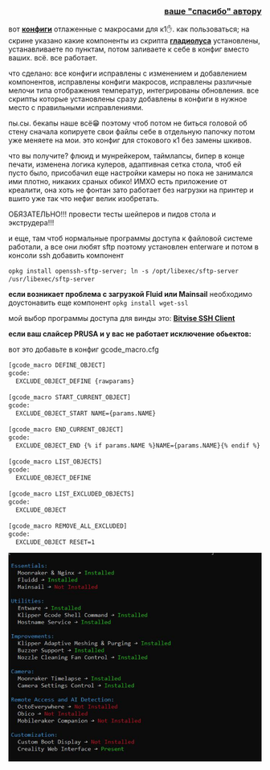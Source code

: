  
 <h3 align="right"><a href="https://pay.cloudtips.ru/p/f84bf0b2" target="_blank">ваше "спасибо" автору</a></h3>
 
 вот  [**конфиги**](/version_config/1_3_2_20/) отлаженные с макросами для к1✋. как пользоваться; на скрине указано какие компоненты из скрипта [**гладиолуса**](https://github.com/Guilouz/Creality-K1-and-K1-Max) установлены, устанавливаете по пунктам,  потом заливаете к себе в конфиг вместо ваших. всё. все работает. 

что сделано:
все конфиги исправлены с изменением и добавлением компонентов, исправлены конфиги  макросов, исправлены различные мелочи типа отображения температур, интегрированы обновления. все скрипты которые установлены сразу добавлены в конфиги в нужное место с правильными исправлениями. 


пы.сы. бекапы наше всё😁 поэтому чтоб потом не биться головой об стену сначала копируете свои файлы себе в отдельную папочку потом уже меняете на мои. это конфиг для стокового к1 без замены шкивов. 

что вы получите?  флюид и мунрейкером, таймлапсы, бипер в конце печати, изменена логика кулеров, адаптивная сетка стола, чтоб ей пусто было, присобачил еще настройки камеры но пока не занимался ими плотно, никаких сраных обико! ИМХО есть приложение от креалити, она хоть не фонтан зато работает без нагрузки на принтер и вшито уже так что нефиг велик изобретать.

ОБЯЗАТЕЛЬНО!!! провести тесты  шейперов и  пидов стола и экструдера!!!


и еще, там чтоб нормальные программы доступа к файловой системе работали, а все они любят sftp поэтому установлен enterware и потом в консоли ssh добавить компонент 
```
opkg install openssh-sftp-server; ln -s /opt/libexec/sftp-server /usr/libexec/sftp-server
```

**если возникает проблема с загрузкой Fluid или Mainsail** необходимо доустонавить еще компонент ```opkg install wget-ssl```


мой выбор программы доступа для винды это: [**Bitvise SSH Client**](https://www.bitvise.com/ssh-client-download)


**если ваш слайсер PRUSA и у вас не работает исключение обьектов:**

 вот это добавьте в конфиг  gcode_macro.cfg
```
[gcode_macro DEFINE_OBJECT]
gcode:
  EXCLUDE_OBJECT_DEFINE {rawparams}

[gcode_macro START_CURRENT_OBJECT]
gcode:
  EXCLUDE_OBJECT_START NAME={params.NAME}

[gcode_macro END_CURRENT_OBJECT]
gcode:
  EXCLUDE_OBJECT_END {% if params.NAME %}NAME={params.NAME}{% endif %}

[gcode_macro LIST_OBJECTS]
gcode:
  EXCLUDE_OBJECT_DEFINE

[gcode_macro LIST_EXCLUDED_OBJECTS]
gcode:
  EXCLUDE_OBJECT

[gcode_macro REMOVE_ALL_EXCLUDED]
gcode:
  EXCLUDE_OBJECT RESET=1
```
![](config.jpg)
